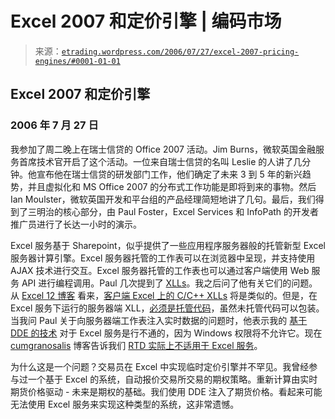 <!--yml

category: 未分类

date: 2024-05-12 19:52:04

-->

# Excel 2007 和定价引擎 | 编码市场

> 来源：[`etrading.wordpress.com/2006/07/27/excel-2007-pricing-engines/#0001-01-01`](https://etrading.wordpress.com/2006/07/27/excel-2007-pricing-engines/#0001-01-01)

## Excel 2007 和定价引擎

### 2006 年 7 月 27 日

我参加了周二晚上在瑞士信贷的 Office 2007 活动。Jim Burns，微软英国金融服务首席技术官开启了这个活动。一位来自瑞士信贷的名叫 Leslie 的人讲了几分钟。他宣布他在瑞士信贷的研发部门工作，他们确定了未来 3 到 5 年的新兴趋势，并且虚拟化和 MS Office 2007 的分布式工作功能是即将到来的事物。然后 Ian Moulster，微软英国开发和平台组的产品经理简短地讲了几句。最后，我们得到了三明治的核心部分，由 Paul Foster，Excel Services 和 InfoPath 的开发者推广员进行了长达一小时的演示。

Excel 服务基于 Sharepoint，似乎提供了一些应用程序服务器般的托管新型 Excel 服务器计算引擎。Excel 服务器托管的工作表可以在浏览器中呈现，并支持使用 AJAX 技术进行交互。Excel 服务器托管的工作表也可以通过客户端使用 Web 服务 API 进行编程调用。Paul 几次提到了 [XLLs](https://etrading.wordpress.com/excel/)。我之后问了他有关它们的问题。从 [Excel 12 博客](http://blogs.msdn.com/excel) 看来，[客户端 Excel 上的 C/C++ XLLs](http://blogs.msdn.com/excel/archive/2006/01/03/508985.aspx) 将是类似的。但是，在 Excel 服务下运行的服务器端 XLL，[必须是托管代码](http://blogs.msdn.com/excel/archive/2006/05/03/589094.aspx)，虽然未托管代码可以包装。当我问 Paul 关于向服务器端工作表注入实时数据的问题时，他表示我的 [基于 DDE 的技术](https://etrading.wordpress.com/excel/) 对于 Excel 服务是行不通的，因为 Windows 权限将不允许它。现在 [cumgranosalis](http://blogs.msdn.com/cumgranosalis) 博客告诉我们 [RTD 实际上不适用于 Excel 服务](http://blogs.msdn.com/cumgranosalis/archive/2006/05/23/RTDPart1.aspx)。

为什么这是一个问题？交易员在 Excel 中实现临时定价引擎并不罕见。我曾经参与过一个基于 Excel 的系统，自动报价交易所交易的期权策略。重新计算由实时期货价格驱动 - 未来是期权的基础。我们使用 DDE 注入了期货价格。看起来可能无法使用 Excel 服务来实现这种类型的系统，这非常遗憾。
